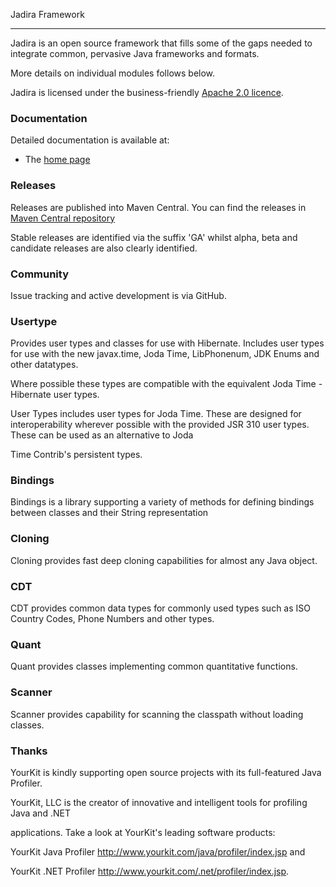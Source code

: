 Jadira Framework
----------------

Jadira is an open source framework that fills some of the gaps needed to integrate common, pervasive Java frameworks and formats.
More details on individual modules follows below.

Jadira is licensed under the business-friendly [Apache 2.0 licence](https://raw.githubusercontent.com/JadiraOrg/jadira/master/LICENSE.txt).

### Documentation

Detailed documentation is available at:

* The [home page](https://jadira.sourceforge.net/)

### Releases

Releases are published into Maven Central. You can find the releases in [Maven Central repository](https://search.maven.org/#search%7Cga%7C1%7Corg.jadira)
Stable releases are identified via the suffix 'GA' whilst alpha, beta and candidate releases are also clearly identified.

### Community

Issue tracking and active development is via GitHub.

### Usertype

Provides user types and classes for use with Hibernate. Includes user types for use with the new javax.time, Joda Time, LibPhonenum, JDK Enums and other datatypes. 
Where possible these types are compatible with the equivalent Joda Time - Hibernate user types. 

User Types includes user types for Joda Time. These are designed for interoperability wherever possible with the provided JSR 310 user types. These can be used as an alternative to Joda
Time Contrib's persistent types. 

### Bindings

Bindings is a library supporting a variety of methods for defining bindings between classes and their String representation

### Cloning

Cloning provides fast deep cloning capabilities for almost any Java object.

### CDT

CDT provides common data types for commonly used types such as ISO Country Codes, Phone Numbers and other types.

### Quant

Quant provides classes implementing common quantitative functions.

### Scanner

Scanner provides capability for scanning the classpath without loading classes.

### Thanks

YourKit is kindly supporting open source projects with its full-featured Java Profiler. 
YourKit, LLC is the creator of innovative and intelligent tools for profiling Java and .NET 
applications. Take a look at YourKit's leading software products: 
YourKit Java Profiler http://www.yourkit.com/java/profiler/index.jsp and 
YourKit .NET Profiler http://www.yourkit.com/.net/profiler/index.jsp.